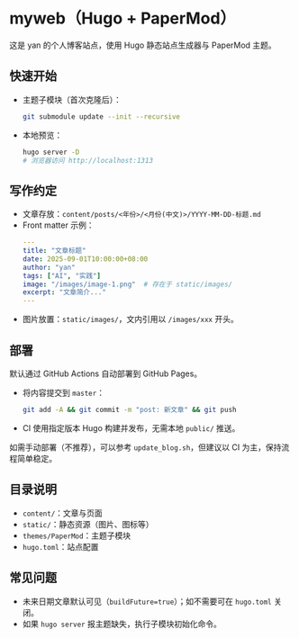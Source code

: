 # myweb（Hugo + PaperMod）

这是 yan 的个人博客站点，使用 Hugo 静态站点生成器与 PaperMod 主题。

## 快速开始

- 主题子模块（首次克隆后）：
  ```bash
  git submodule update --init --recursive
  ```
- 本地预览：
  ```bash
  hugo server -D
  # 浏览器访问 http://localhost:1313
  ```

## 写作约定

- 文章存放：`content/posts/<年份>/<月份(中文)>/YYYY-MM-DD-标题.md`
- Front matter 示例：
  ```yaml
  ---
  title: "文章标题"
  date: 2025-09-01T10:00:00+08:00
  author: "yan"
  tags: ["AI", "实践"]
  image: "/images/image-1.png"  # 存在于 static/images/
  excerpt: "文章简介..."
  ---
  ```
- 图片放置：`static/images/`，文内引用以 `/images/xxx` 开头。

## 部署

默认通过 GitHub Actions 自动部署到 GitHub Pages。
- 将内容提交到 `master`：
  ```bash
  git add -A && git commit -m "post: 新文章" && git push
  ```
- CI 使用指定版本 Hugo 构建并发布，无需本地 `public/` 推送。

如需手动部署（不推荐），可以参考 `update_blog.sh`，但建议以 CI 为主，保持流程简单稳定。

## 目录说明
- `content/`：文章与页面
- `static/`：静态资源（图片、图标等）
- `themes/PaperMod`：主题子模块
- `hugo.toml`：站点配置

## 常见问题
- 未来日期文章默认可见（`buildFuture=true`）；如不需要可在 `hugo.toml` 关闭。
- 如果 `hugo server` 报主题缺失，执行子模块初始化命令。
